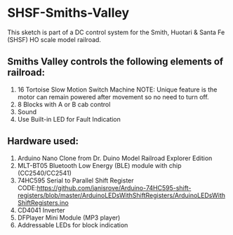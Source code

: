 # SHSF-Smiths-Valley
 This sketch is part of a DC control system for the Smith, Huotari & Santa Fe (SHSF) HO scale model railroad.
 
  ## Smiths Valley controls the following elements of railroad:
  1) 16 Tortoise Slow Motion Switch Machine
      NOTE: Unique feature is the motor can remain powered after movement so no need to turn off.
  2) 8 Blocks with A or B cab control
  3) Sound
  4) Use Built-in LED for Fault Indication
  
  ## Hardware used:
  1) Arduino Nano Clone from Dr. Duino Model Railroad Explorer Edition
  2) MLT-BT05 Bluetooth Low Energy (BLE) module with chip (CC2540/CC2541)
  3) 74HC595 Serial to Parallel Shift Register
  CODE:https://github.com/janisrove/Arduino-74HC595-shift-registers/blob/master/ArduinoLEDsWithShiftRegisters/ArduinoLEDsWithShiftRegisters.ino
  4) CD4041 Inverter
  5) DFPlayer Mini Module (MP3 player)
  6) Addressable LEDs for block indication  
